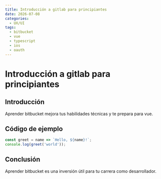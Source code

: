 ```yaml
---
title: Introducción a gitlab para principiantes
date: 2026-07-08
categories:
  - UX/UI
tags:
  - bitbucket
  - vue
  - typescript
  - ios
  - oauth
---
```


# Introducción a gitlab para principiantes

## Introducción

Aprender bitbucket mejora tus habilidades técnicas y te prepara para vue.

## Código de ejemplo

```javascript
const greet = name => `Hello, ${name}!`;
console.log(greet('world'));
```

## Conclusión

Aprender bitbucket es una inversión útil para tu carrera como desarrollador.